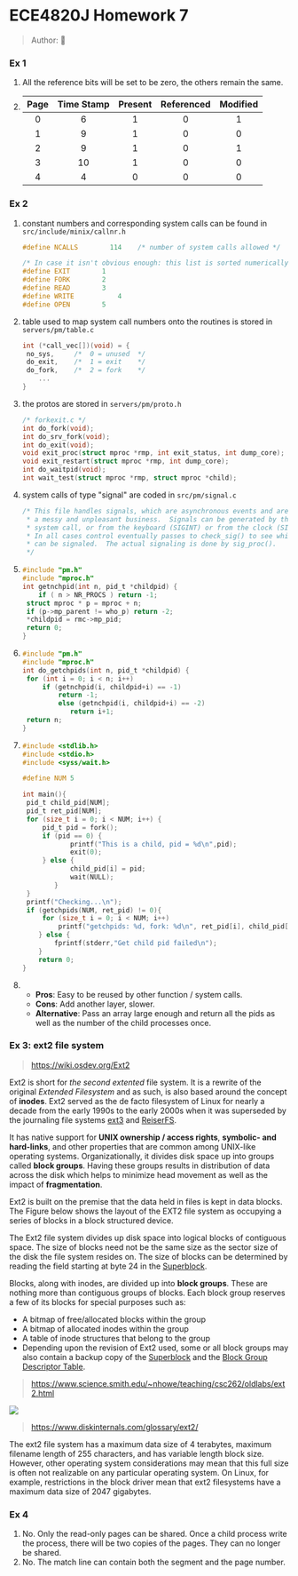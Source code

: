# ECE4820J Homework 7

> Author: :hamster:

### Ex 1

1. All the reference bits will be set to be zero, the others remain the same.

2. | Page | Time Stamp | Present | Referenced | Modified |
   | :--: | :--------: | :-----: | :--------: | :------: |
   |  0   |     6      |    1    |     0      |    1     |
   |  1   |     9      |    1    |     0      |    0     |
   |  2   |     9      |    1    |     0      |    1     |
   |  3   |     10     |    1    |     0      |    0     |
   |  4   |     4      |    0    |     0      |    0     |
   

### Ex 2

1. constant numbers and corresponding system calls can be found in `src/include/minix/callnr.h`

   ```C
   #define NCALLS		 114	/* number of system calls allowed */
   
   /* In case it isn't obvious enough: this list is sorted numerically. */
   #define EXIT		   1 
   #define FORK		   2 
   #define READ		   3 
   #define WRITE		   4 
   #define OPEN		   5    
   ```

2. table used to map system call numbers onto the routines is stored in `servers/pm/table.c`

   ```C
   int (*call_vec[])(void) = {
   	no_sys,		/*  0 = unused	*/
   	do_exit,	/*  1 = exit	*/
   	do_fork,	/*  2 = fork	*/
       ...
   }
   ```
3. the protos are stored in `servers/pm/proto.h`

   ```C
   /* forkexit.c */
   int do_fork(void);
   int do_srv_fork(void);
   int do_exit(void);
   void exit_proc(struct mproc *rmp, int exit_status, int dump_core);
   void exit_restart(struct mproc *rmp, int dump_core);
   int do_waitpid(void);
   int wait_test(struct mproc *rmp, struct mproc *child);
   ```

4. system calls of type "signal" are coded in `src/pm/signal.c`

   ```C
   /* This file handles signals, which are asynchronous events and are generally
    * a messy and unpleasant business.  Signals can be generated by the KILL
    * system call, or from the keyboard (SIGINT) or from the clock (SIGALRM).
    * In all cases control eventually passes to check_sig() to see which processes
    * can be signaled.  The actual signaling is done by sig_proc().
    */
   ```

5. ```C
   #include "pm.h"
   #include "mproc.h"
   int getnchpid(int n, pid_t *childpid) {
       if ( n > NR_PROCS ) return -1;
   	struct mproc * p = mproc + n; 
   	if (p->mp_parent != who_p) return -2;
   	*childpid = rmc->mp_pid;
   	return 0;
   }
   ```

6. ```C
   #include "pm.h"
   #include "mproc.h"
   int do_getchpids(int n, pid_t *childpid) {
   	for (int i = 0; i < n; i++)
   		if (getnchpid(i, childpid+i) == -1)
   			return -1;
      		else (getnchpid(i, childpid+i) == -2)
               return i+1;
   	return n;
   }
   ```

7. ```C
   #include <stdlib.h>
   #include <stdio.h>
   #include <syss/wait.h>
   
   #define NUM 5
   
   int main(){
   	pid_t child_pid[NUM];
   	pid_t ret_pid[NUM];
   	for (size_t i = 0; i < NUM; i++) {
   		pid_t pid = fork();
   		if (pid == 0) {
               printf("This is a child, pid = %d\n",pid);
               exit(0);
   		} else {
               child_pid[i] = pid;
               wait(NULL);
           }	
   	}
   	printf("Checking...\n");
   	if (getchpids(NUM, ret_pid) != 0){
   		for (size_t i = 0; i < NUM; i++)
   			printf("getchpids: %d, fork: %d\n", ret_pid[i], child_pid[i]);
       } else {
           fprintf(stderr,"Get child pid failed\n");
       }
       return 0;
   }
   ```

8. + **Pros**: Easy to be reused by other function / system calls.
   + **Cons**: Add another layer, slower.
   + **Alternative**: Pass an array large enough and return all the pids as well as the number of the child processes once.

### Ex 3: ext2 file system

> https://wiki.osdev.org/Ext2

Ext2 is short for *the second extented* file system. It is a rewrite of the original *Extended Filesystem* and as such, is also based around the concept of **inodes**. Ext2 served as the de facto filesystem of Linux for nearly a decade from the early 1990s to the early 2000s when it was superseded by the journaling file systems [ext3](https://wiki.osdev.org/Ext3) and [ReiserFS](https://wiki.osdev.org/ReiserFS). 

It has native support for **UNIX ownership / access rights**, **symbolic- and hard-links**, and other properties that are common among UNIX-like operating systems. Organizationally, it divides disk space up into groups called **block groups**. Having these groups results in distribution of data across the disk which helps to minimize head movement as well as the impact of **fragmentation**. 

Ext2 is built on the premise that the data held in files is kept in data blocks. The Figure below shows the layout of the EXT2 file system as occupying a series of blocks in a block structured device. 

The Ext2 file system divides up disk space into logical blocks of contiguous space. The size of blocks need not be the same size as the sector size of the disk the file system resides on. The size of blocks can be determined by reading the field starting at byte 24 in the [Superblock](https://wiki.osdev.org/Ext2#Superblock).

Blocks, along with inodes, are divided up into **block groups**. These are nothing more than contiguous groups of blocks. Each block group reserves a few of its blocks for special purposes such as:

- A bitmap of free/allocated blocks within the group
- A bitmap of allocated inodes within the group
- A table of inode structures that belong to the group
- Depending upon the revision of Ext2 used, some or all block groups may also contain a backup copy of the [Superblock](https://wiki.osdev.org/Ext2#Superblock) and the [Block Group Descriptor Table](https://wiki.osdev.org/Ext2#Block_Group_Descriptor_Table).

> https://www.science.smith.edu/~nhowe/teaching/csc262/oldlabs/ext2.html

![](ext2.png)

> https://www.diskinternals.com/glossary/ext2/

The ext2 file system has a maximum data size of 4 terabytes, maximum filename length of 255 characters, and has variable length block size. However, other operating system considerations may mean that this full size is often not realizable on any particular operating system. On Linux, for example, restrictions in the block driver mean that ext2 filesystems have a maximum data size of 2047 gigabytes.

### Ex 4

1. No. Only the read-only pages can be shared. Once a child process write the process, there will be two copies of the pages. They can no longer be shared.
2. No. The match line can contain both the segment and the page number.

